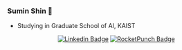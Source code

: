 ### Sumin Shin 👋
* Studying in Graduate School of AI, KAIST

<div align=center>

[![Linkedin Badge](https://img.shields.io/badge/-LinkedIn-blue?style=flat-square&logo=Linkedin&logoColor=white&link=https://www.linkedin.com/in/수민-신-011a90162/)](https://www.linkedin.com/in/수민-신-011a90162/)
[![RocketPunch Badge](https://img.shields.io/badge/-RocketPunch-blueviolet?style=flat-square&logoColor=white&link=https://www.rocketpunch.com/@ssumin6)](https://www.rocketpunch.com/@ssumin6)
</div>
<!--
**ssumin6/ssumin6** is a ✨ _special_ ✨ repository because its `README.md` (this file) appears on your GitHub profile.

Here are some ideas to get you started:

- 🔭 I’m currently working on ...
- 🌱 I’m currently learning ...
- 👯 I’m looking to collaborate on ...
- 🤔 I’m looking for help with ...
- 💬 Ask me about ...
- 📫 How to reach me: ...
- 😄 Pronouns: ...
- ⚡ Fun fact: ...
-->
